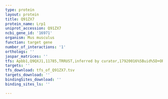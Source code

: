 ```yaml
---
type: protein
layout: protein
title: Q91ZX7
protein_name: Lrp1
uniprot_accession: Q91ZX7
ncbi_gene_id: '16971'
organism: Mus musculus
function: target gene
number_of_interactions: '1'
orthologs: ''
jaspar_matrices: ''
tfs: Apbb1,Q9QXJ1,11785,TRRUST,inferred by curator,17920016%5Buid%5D+OR+29087512%5Buid%5D,Yes
targets: ''
tfs_download: tfs_of_Q91ZX7.tsv
targets_download: ''
bindingSites_download: ''
binding_sites_ls: ''

---
```

